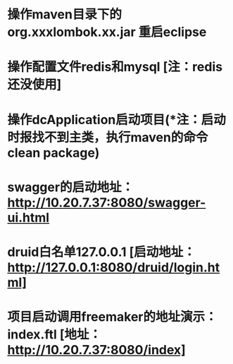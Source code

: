 # 操作maven目录下的org.xxxlombok.xx.jar  重启eclipse
# 操作配置文件redis和mysql  [注：redis还没使用]
# 操作dcApplication启动项目(*注：启动时报找不到主类，执行maven的命令clean package)
# swagger的启动地址：http://10.20.7.37:8080/swagger-ui.html
# druid白名单127.0.0.1 [启动地址：http://127.0.0.1:8080/druid/login.html]
# 项目启动调用freemaker的地址演示：index.ftl   [地址：http://10.20.7.37:8080/index]
